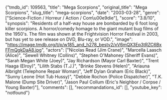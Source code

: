 {"tmdb_id": 109563, "title": "Mega Scorpions", "original_title": "Mega Scorpions", "slug_title": "mega-scorpions", "date": "2003-03-28", "genre": ["Science-Fiction / Horreur / Action / Com\u00e9die"], "score": "3.8/10", "synopsis": "Residents of a half-way house are bombarded by 6 foot long killer scorpions. A horror/comedy homage to the giant mutant bug films of the 1950's. The film was shown at the Frightvision Horror Festival in 2003, but has yet to see release on DVD, Blu-ray, or VOD.", "image": "https://image.tmdb.org/t/p/w185_and_h278_bestv2/xV6mQX3Ep3tRZC6BxFFmQgkDaA8.jpg", "actors": ["Nicolas Read (Jim Crane)", "Marcella Laasch (Alice)", "Sewell Whitney (Collins)", "Stephen O'Mahoney (Sheriff Evans)", "Sarah Megan White (Joey)", "Jay Richardson (Mayor Carl Baxter)", "Trent Haaga (Elroy)", "Lilith Stabs (T.J.)", "Brinke Stevens (Helen)", "Ariauna Albright (Telephone Repair Woman)", "Jeff Dylan Graham (Eric Black)", "Sunny Leone (Hot Tub Hussy)", "Debbie Rochon (Police Dispatcher)", "T.K. Malone (Dump Site Driver)", "Jason Paul Collum (Eric's Neighbor / Corpse / Young Baxter)"], "comments": [], "recommandations_id": [], "youtube_key": "notfound"}